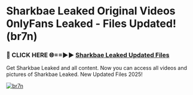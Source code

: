 # Sharkbae Leaked Original Videos 0nlyFans Leaked - Files Updated! (br7n)

<h3>🔴 CLICK HERE 🌐==►► <a href="https://tinyurl.com/3hn5wdd3" rel="nofollow">Sharkbae Leaked Updated Files</a></h3>

Get Sharkbae Leaked and all content. Now you can access all videos and pictures of Sharkbae Leaked. New Updated Files 2025!

[![br7n](https://i.imgur.com/4HnBqBT.gif)](https://tinyurl.com/3hn5wdd3)
